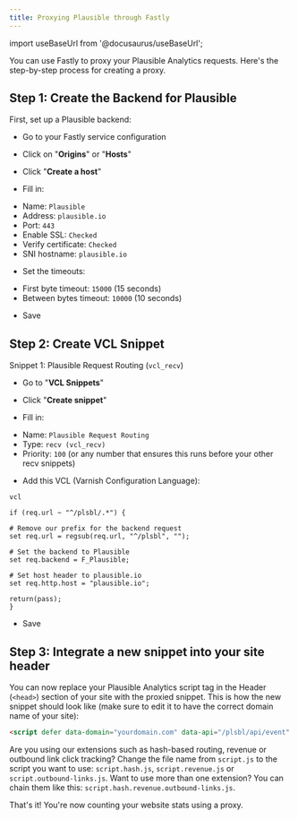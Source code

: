 ```yaml
---
title: Proxying Plausible through Fastly
---
```


import useBaseUrl from '@docusaurus/useBaseUrl';

You can use Fastly to proxy your Plausible Analytics requests. Here's the step-by-step process for creating a proxy.

## Step 1: Create the Backend for Plausible

First, set up a Plausible backend:

* Go to your Fastly service configuration
* Click on "**Origins**" or "**Hosts**"
* Click "**Create a host**"

* Fill in:

- Name: `Plausible`
- Address: `plausible.io`
- Port: `443`
- Enable SSL: `Checked`
- Verify certificate: `Checked`
- SNI hostname: `plausible.io`

* Set the timeouts:

- First byte timeout: `15000` (15 seconds)
- Between bytes timeout: `10000` (10 seconds)

* Save

## Step 2: Create VCL Snippet

Snippet 1: Plausible Request Routing (`vcl_recv`)

* Go to "**VCL Snippets**"
* Click "**Create snippet**"

* Fill in:

- Name: `Plausible Request Routing`
- Type: `recv (vcl_recv)`
- Priority: `100` (or any number that ensures this runs before your other recv snippets)

* Add this VCL (Varnish Configuration Language):

```
vcl

if (req.url ~ "^/plsbl/.*") {

# Remove our prefix for the backend request
set req.url = regsub(req.url, "^/plsbl", "");

# Set the backend to Plausible
set req.backend = F_Plausible;

# Set host header to plausible.io
set req.http.host = "plausible.io";

return(pass);
}
```

* Save

## Step 3: Integrate a new snippet into your site header

You can now replace your Plausible Analytics script tag in the Header (`<head>`) section of your site with the proxied snippet. This is how the new snippet should look like (make sure to edit it to have the correct domain name of your site):

```html
<script defer data-domain="yourdomain.com" data-api="/plsbl/api/event" src="/plsbl/js/script.js"></script>
```

Are you using our extensions such as hash-based routing, revenue or outbound link click tracking? Change the file name from `script.js` to the script you want to use: `script.hash.js`, `script.revenue.js` or `script.outbound-links.js`. Want to use more than one extension? You can chain them like this: `script.hash.revenue.outbound-links.js`.

That's it! You're now counting your website stats using a proxy.
